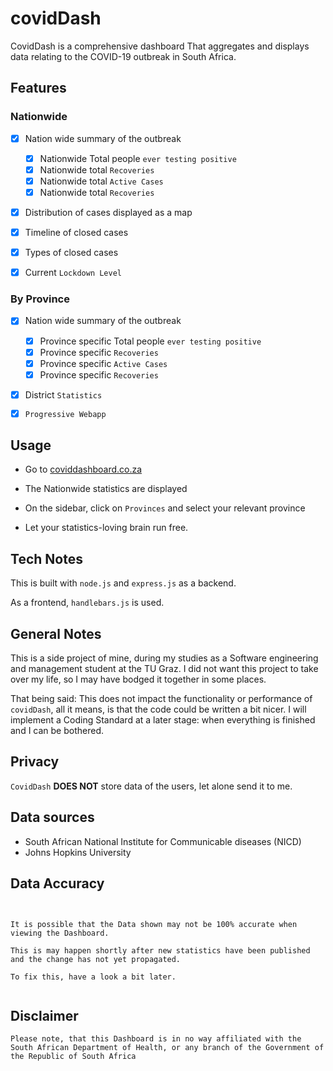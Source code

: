 # covidDash
CovidDash is a comprehensive dashboard That aggregates and displays data relating to the COVID-19 outbreak in South Africa.

## Features

### Nationwide

- [x] Nation wide summary of the outbreak
    - [x] Nationwide Total people `ever testing positive`
    - [x] Nationwide total `Recoveries` 
    - [x] Nationwide total `Active Cases` 
    - [x] Nationwide total `Recoveries` 

- [x] Distribution of cases displayed as a map

- [x] Timeline of closed cases

- [x] Types of closed cases

- [x] Current `Lockdown Level`

### By Province

- [x] Nation wide summary of the outbreak
    - [x] Province specific Total people `ever testing positive`
    - [x]  Province specific `Recoveries` 
    - [x] Province specific `Active Cases` 
    - [x] Province specific `Recoveries`

 - [x] District `Statistics` 

 - [x] `Progressive Webapp`

 ## Usage

 - Go to [coviddashboard.co.za](http://coviddashboard.co.za) 

 - The Nationwide statistics are displayed 

 - On the sidebar, click on `Provinces` and select your relevant province

 - Let your statistics-loving brain run free.

 ## Tech Notes

 This is built with `node.js` and `express.js` as a backend.

 As a frontend, `handlebars.js` is used.

 ## General Notes

This is a side project of mine, during my studies as a Software engineering and management student at the TU Graz. I did not want this project to take over my life, so I may have bodged it together in some places.

That being said: This does not impact the functionality or performance of `covidDash`, all it means, is that the code could be written a bit nicer. I will implement a Coding Standard at a later stage: when everything is finished and I can be bothered.

## Privacy

`CovidDash` **DOES NOT** store data of the users, let alone send it to me. 

## Data sources

- South African National Institute for Communicable diseases (NICD)
- Johns Hopkins University 

## Data Accuracy

```

       
It is possible that the Data shown may not be 100% accurate when viewing the Dashboard.

This is may happen shortly after new statistics have been published and the change has not yet propagated.

To fix this, have a look a bit later.
               
```

## Disclaimer

```
Please note, that this Dashboard is in no way affiliated with the South African Department of Health, or any branch of the Government of the Republic of South Africa
```                  




